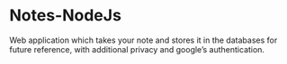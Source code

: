 # Notes-NodeJs
Web application which takes your note and stores it in the databases for future reference, with additional  privacy and google’s authentication.
